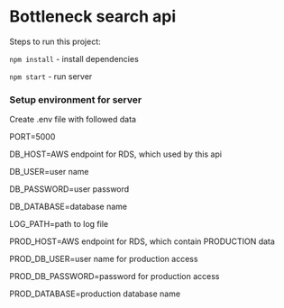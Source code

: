 # Bottleneck search api

Steps to run this project:

`npm install` - install dependencies

`npm start` - run server

### Setup environment for server

Create .env file with followed data

PORT=5000

DB_HOST=AWS endpoint for RDS, which used by this api

DB_USER=user name

DB_PASSWORD=user password
    
DB_DATABASE=database name
    
LOG_PATH=path to log file

PROD_HOST=AWS endpoint for RDS, which contain PRODUCTION data

PROD_DB_USER=user name for production access
    
PROD_DB_PASSWORD=password for production access
    
PROD_DATABASE=production database name

